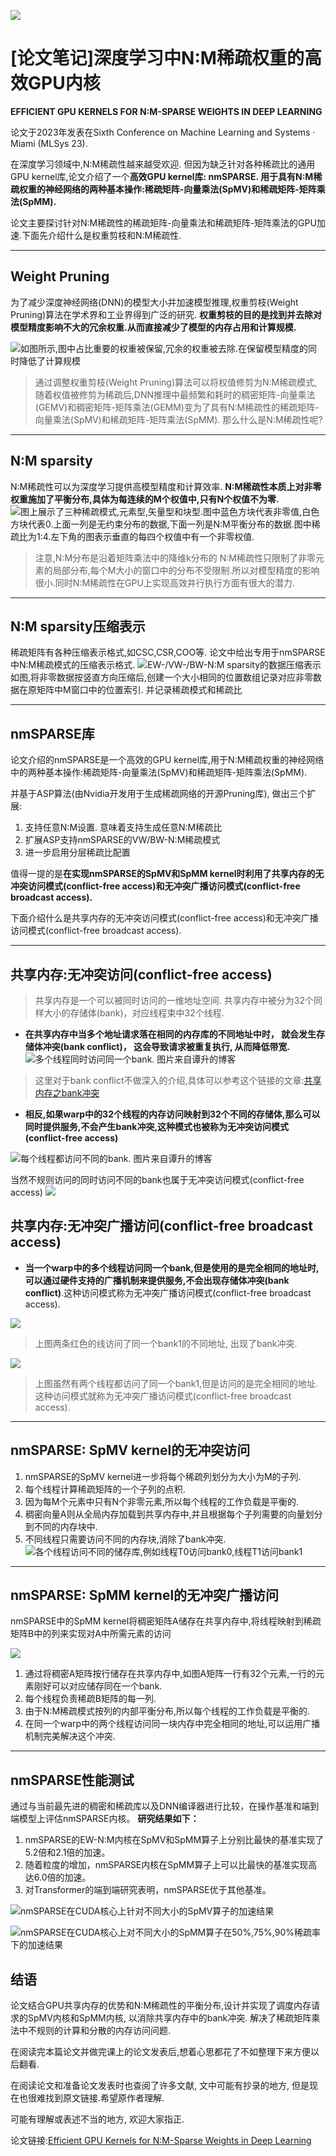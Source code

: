 ![](/img/[论文笔记]深度学习中NM稀疏权重的高效GPU内核/论文封面.png)
# [论文笔记]深度学习中N:M稀疏权重的高效GPU内核
**EFFICIENT GPU KERNELS FOR N:M-SPARSE WEIGHTS IN DEEP LEARNING**

论文于2023年发表在Sixth Conference on Machine Learning and Systems · Miami (MLSys 23).

在深度学习领域中,N:M稀疏性越来越受欢迎. 但因为缺乏针对各种稀疏比的通用GPU kernel库,论文介绍了一个**高效GPU kernel库: nmSPARSE. 用于具有N:M稀疏权重的神经网络的两种基本操作:稀疏矩阵-向量乘法(SpMV)和稀疏矩阵-矩阵乘法(SpMM).**

论文主要探讨针对N:M稀疏性的稀疏矩阵-向量乘法和稀疏矩阵-矩阵乘法的GPU加速.下面先介绍什么是权重剪枝和N:M稀疏性.

***

## Weight Pruning
为了减少深度神经网络(DNN)的模型大小并加速模型推理,权重剪枝(Weight Pruning)算法在学术界和工业界得到广泛的研究.
**权重剪枝的目的是找到并去除对模型精度影响不大的冗余权重.从而直接减少了模型的内存占用和计算规模.**

![如图所示,图中占比重要的权重被保留,冗余的权重被去除.在保留模型精度的同时降低了计算规模](/img/[论文笔记]深度学习中NM稀疏权重的高效GPU内核/稀疏剪枝.png)
> 通过调整权重剪枝(Weight Pruning)算法可以将权值修剪为N:M稀疏模式,随着权值被修剪为稀疏后,DNN推理中最频繁和耗时的稠密矩阵-向量乘法(GEMV)和稠密矩阵-矩阵乘法(GEMM)变为了具有N:M稀疏性的稀疏矩阵-向量乘法(SpMV)和稀疏矩阵-矩阵乘法(SpMM). 那么什么是N:M稀疏性呢?

***

## N:M sparsity
N:M稀疏性可以为深度学习提供高模型精度和计算效率.
**N:M稀疏性本质上对非零权重施加了平衡分布,具体为每连续的M个权值中,只有N个权值不为零.**
![图上展示了三种稀疏模式,元素型,矢量型和块型.图中蓝色方块代表非零值,白色方块代表0.上面一列是无约束分布的数据,下面一列是N:M平衡分布的数据.图中稀疏比为1:4.左下角的图表示垂直的每四个权值中有一个非零权值.](/img/[论文笔记]深度学习中NM稀疏权重的高效GPU内核/三种NM稀疏模式.png)
> 注意,N:M分布是沿着矩阵乘法中的降维k分布的
N:M稀疏性只限制了非零元素的局部分布,每个M大小的窗口中的分布不受限制.所以对模型精度的影响很小.同时N:M稀疏性在GPU上实现高效并行执行方面有很大的潜力.

***

## N:M sparsity压缩表示
稀疏矩阵有各种压缩表示格式,如CSC,CSR,COO等.
论文中给出专用于nmSPARSE中N:M稀疏模式的压缩表示格式.
![EW-/VW-/BW-N:M sparsity的数据压缩表示](/img/[论文笔记]深度学习中NM稀疏权重的高效GPU内核/NM稀疏模式的压缩表示格式.png)
如图,将非零数据按竖直方向压缩后,创建一个大小相同的位置数组记录对应非零数据在原矩阵中M窗口中的位置索引. 并记录稀疏模式和稀疏比

***

## nmSPARSE库
论文介绍的nmSPARSE是一个高效的GPU kernel库,用于N:M稀疏权重的神经网络中的两种基本操作:稀疏矩阵-向量乘法(SpMV)和稀疏矩阵-矩阵乘法(SpMM).

并基于ASP算法(由Nvidia开发用于生成稀疏网络的开源Pruning库), 做出三个扩展:
1. 支持任意N:M设置. 意味着支持生成任意N:M稀疏比
2. 扩展ASP支持nmSPARSE的VW/BW-N:M稀疏模式
3. 进一步启用分层稀疏比配置

值得一提的是**在实现nmSPARSE的SpMV和SpMM kernel时利用了共享内存的无冲突访问模式(conflict-free access)和无冲突广播访问模式(conflict-free broadcast access).**

下面介绍什么是共享内存的无冲突访问模式(conflict-free access)和无冲突广播访问模式(conflict-free broadcast access).

***

## 共享内存:无冲突访问(conflict-free access)
> 共享内存是一个可以被同时访问的一维地址空间.
> 共享内存中被分为32个同样大小的存储体(bank)，对应线程束中32个线程.
- **在共享内存中当多个地址请求落在相同的内存库的不同地址中时， 就会发生存储体冲突(bank conflict)， 这会导致请求被重复执行, 从而降低带宽.**
![多个线程同时访问同一个bank. 图片来自谭升的博客](/img/[论文笔记]深度学习中NM稀疏权重的高效GPU内核/多个线程同时访问同一个bank(bank_conflict).png)
> 这里对于bank conflict不做深入的介绍,具体可以参考这个链接的文章:[共享内存之bank冲突](https://segmentfault.com/a/1190000007533157)
- **相反,如果warp中的32个线程的内存访问映射到32个不同的存储体,那么可以同时提供服务,不会产生bank冲突,这种模式也被称为无冲突访问模式(conflict-free access)**

![每个线程都访问不同的bank. 图片来自谭升的博客](/img/[论文笔记]深度学习中NM稀疏权重的高效GPU内核/无冲突访问模式.png)

当然不规则访问的同时访问不同的bank也属于无冲突访问模式(conflict-free access)
![](/img/[论文笔记]深度学习中NM稀疏权重的高效GPU内核/不规则访问但也不冲突.png)

## 共享内存:无冲突广播访问(conflict-free broadcast access)

- **当一个warp中的多个线程访问同一个bank,但是使用的是完全相同的地址时,可以通过硬件支持的广播机制来提供服务,不会出现存储体冲突(bank conflict)**.这种访问模式称为无冲突广播访问模式(conflict-free broadcast access).

![](/img/[论文笔记]深度学习中NM稀疏权重的高效GPU内核/两个线程访问相同的bank.png)
> 上图两条红色的线访问了同一个bank1的不同地址, 出现了bank冲突.

![](/img/[论文笔记]深度学习中NM稀疏权重的高效GPU内核/两个线程访问相同bank的相同地址.png)
> 上图虽然有两个线程都访问了同一个bank1,但是访问的是完全相同的地址.这种访问模式就称为无冲突广播访问模式(conflict-free broadcast access).

***

## nmSPARSE: SpMV kernel的无冲突访问
1. nmSPARSE的SpMV kernel进一步将每个稀疏列划分为大小为M的子列. 
2. 每个线程计算稀疏矩阵的一个子列的点积.
3. 因为每M个元素中只有N个非零元素,所以每个线程的工作负载是平衡的.
4. 稠密向量A则从全局内存加载到共享内存中,并且根据每个子列需要的向量划分到不同的内存块中.
5. 不同线程只需要访问不同的内存块,消除了bank冲突.
![各个线程访问不同的储存库,例如线程T0访问bank0,线程T1访问bank1](/img/[论文笔记]深度学习中NM稀疏权重的高效GPU内核/nmSPARSE_SpMV.png)

***

## nmSPARSE: SpMM kernel的无冲突广播访问
nmSPARSE中的SpMM kernel将稠密矩阵A储存在共享内存中,将线程映射到稀疏矩阵B中的列来实现对A中所需元素的访问

![](/img/[论文笔记]深度学习中NM稀疏权重的高效GPU内核/nmSPARSE_SpMM.png)
1. 通过将稠密A矩阵按行储存在共享内存中,如图A矩阵一行有32个元素,一行的元素刚好可以对应储存同在一个bank.
2. 每个线程负责稀疏B矩阵的每一列.
3. 由于N:M稀疏模式按列的内部平衡分布,所以每个线程的工作负载是平衡的. 
4. 在同一个warp中的两个线程访问同一块内存中完全相同的地址,可以运用广播机制完美解决这个冲突.

***

## nmSPARSE性能测试
通过与当前最先进的稠密和稀疏库以及DNN编译器进行比较，在操作基准和端到端模型上评估nmSPARSE内核。
**研究结果如下：**
1. nmSPARSE的EW-N:M内核在SpMV和SpMM算子上分别比最快的基准实现了5.2倍和2.1倍的加速。
2. 随着粒度的增加，nmSPARSE内核在SpMM算子上可以比最快的基准实现高达6.0倍的加速。
3. 对Transformer的端到端研究表明，nmSPARSE优于其他基准。

![nmSPARSE在CUDA核心上针对不同大小的SpMV算子的加速结果](/img/[论文笔记]深度学习中NM稀疏权重的高效GPU内核/nmSPARSE在CUDA核心上针对不同大小的SpMV算子的加速结果.png)

![nmSPARSE在CUDA核心上对不同大小的SpMM算子在50%,75%,90%稀疏率下的加速结果](/img/[论文笔记]深度学习中NM稀疏权重的高效GPU内核/nmSPARSE在CUDA核心上对不同大小的SpMM算子在50%25,75%25,90%25稀疏率下的加速结果.png)

## 结语
论文结合GPU共享内存的优势和N:M稀疏性的平衡分布,设计并实现了调度内存请求的SpMV内核和SpMM内核, 以消除共享内存中的bank冲突. 解决了稀疏矩阵乘法中不规则的计算和分散的内存访问问题.

在阅读完本篇论文并做完课上的论文发表后,想着心思都花了不如整理下来方便以后翻看.

在阅读论文和准备论文发表时也查阅了许多文献, 文中可能有抄录的地方, 但是现在也很难找到原文链接.希望原作者理解.

可能有理解或表述不当的地方, 欢迎大家指正.

论文链接:[Efficient GPU Kernels for N:M-Sparse Weights in Deep Learning](https://proceedings.mlsys.org/paper_files/paper/2023/hash/a10deb4d5227a8ea307ea8ff3cb712f4-Abstract-mlsys2023.html)